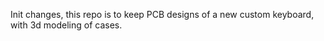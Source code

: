 Init changes, this repo is to keep PCB designs of a new custom keyboard, with 3d modeling of cases.
